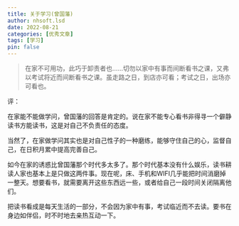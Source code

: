 ```yaml
---
title: 关于学习(曾国藩)
author: nhsoft.lsd
date: 2022-08-21
categories: [优秀文章]
tags: [学习]
pin: false
---
```


> 在家不可用功，此巧于卸责者也……切勿以家中有事而间断看书之课，又弗以考试将近而间断看书之课。虽走路之日，到店亦可看；考试之日，出场亦可看也。

评：

在家能不能做学问，曾国藩的回答是肯定的。说在家不能专心看书非得寻一个僻静读书方能读书，这是对自己不负责任的态度。

当然了，在家做学问其实也是对自己性子的一种磨练，能够守住自己的心，监督自己，在日积月累中提高完善自己。

如今在家的诱惑比曾国藩那个时代多太多了。那个时代基本没有什么娱乐，读书耕读人家也基本上是只做这两件事。现在呢，床、手机和WIFI几乎能把时间消磨掉一整天。想要看书，就需要离开这些东西远一些，或者给自己一段时间关闭隔离他们。

把读书看成是每天生活的一部分，不会因为家中有事，考试临近而不去读。要书在身边如伴侣，时不时地去亲热互动一下。
